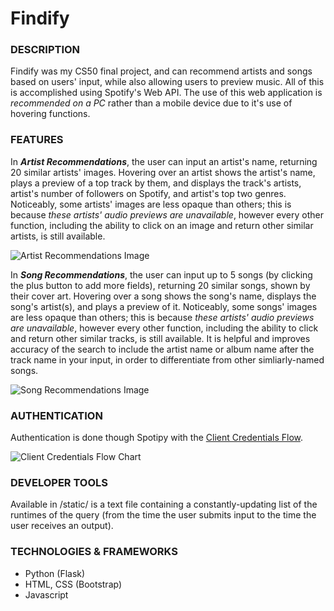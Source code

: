 # Findify

### DESCRIPTION
Findify was my CS50 final project, and can recommend artists and songs based on users' input, while also allowing users to preview music. All of this is accomplished using Spotify's Web API.
The use of this web application is *recommended on a PC* rather than a mobile device due to it's use of hovering functions.


### FEATURES
In ***Artist Recommendations***, the user can input an artist's name, returning 20 similar artists' images. Hovering over an artist shows the artist's name, plays a preview of a top track by them, and displays the track's artists,
artist's number of followers on Spotify, and artist's top two genres. Noticeably, some artists' images are less opaque than others; this is because *these artists' audio previews are unavailable*, however
every other function, including the ability to click on an image and return other similar artists, is still available.

![Artist Recommendations Image](/static/artistrecommendations.gif)

In ***Song Recommendations***, the user can input up to 5 songs (by clicking the plus button to add more fields), returning 20 similar songs, shown by their cover art. Hovering over a song shows the song's name, displays the song's artist(s), and plays a preview of it.
Noticeably, some songs' images are less opaque than others; this is because *these artists' audio previews are unavailable*, however every other function, including the ability to click and return other similar tracks, is still available.
It is helpful and improves accuracy of the search to include the artist name or album name after the track name in your input, in order to differentiate from other simliarly-named songs.

![Song Recommendations Image](/static/songrecommendations.gif)

### AUTHENTICATION
Authentication is done though Spotipy with the [Client Credentials Flow](https://spotipy.readthedocs.io/en/2.16.0/#client-credentials-flow).

![Client Credentials Flow Chart](https://developer.spotify.com/assets/AuthG_ClientCredentials.png)

### DEVELOPER TOOLS
Available in /static/ is a text file containing a constantly-updating list of the runtimes of the query (from the time the user submits input to the time the user receives an output).

### TECHNOLOGIES & FRAMEWORKS
- Python (Flask)
- HTML, CSS (Bootstrap)
- Javascript

